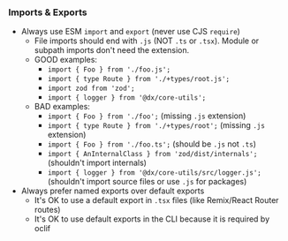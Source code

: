 ### Imports & Exports

- Always use ESM `import` and `export` (never use CJS `require`)
  - File imports should end with `.js` (NOT `.ts` or `.tsx`). Module or subpath imports don't need the extension.
  - GOOD examples:
    - `import { Foo } from './foo.js';`
    - `import { type Route } from './+types/root.js';`
    - `import zod from 'zod';`
    - `import { logger } from '@dx/core-utils';`
  - BAD examples:
    - `import { Foo } from './foo';` (missing `.js` extension)
    - `import { type Route } from './+types/root';` (missing `.js` extension)
    - `import { Foo } from './foo.ts';` (should be `.js` not `.ts`)
    - `import { AnInternalClass } from 'zod/dist/internals';` (shouldn't import internals)
    - `import { logger } from '@dx/core-utils/src/logger.js';` (shouldn't import source files or use `.js` for packages)
- Always prefer named exports over default exports
  - It's OK to use a default export in `.tsx` files (like Remix/React Router routes)
  - It's OK to use default exports in the CLI because it is required by oclif
